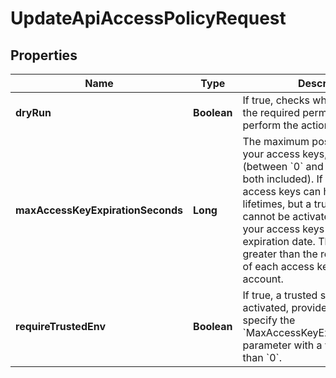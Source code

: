 

# UpdateApiAccessPolicyRequest


## Properties

| Name | Type | Description | Notes |
|------------ | ------------- | ------------- | -------------|
|**dryRun** | **Boolean** | If true, checks whether you have the required permissions to perform the action. |  [optional] |
|**maxAccessKeyExpirationSeconds** | **Long** | The maximum possible lifetime for your access keys, in seconds (between &#x60;0&#x60; and &#x60;3153600000&#x60;, both included). If set to &#x60;O&#x60;, your access keys can have unlimited lifetimes, but a trusted session cannot be activated. Otherwise, all your access keys must have an expiration date. This value must be greater than the remaining lifetime of each access key of your account. |  |
|**requireTrustedEnv** | **Boolean** | If true, a trusted session is activated, provided that you specify the &#x60;MaxAccessKeyExpirationSeconds&#x60; parameter with a value greater than &#x60;0&#x60;. |  |



